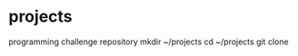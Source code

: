 # projects
programming challenge repository
mkdir ~/projects
cd ~/projects
git clone <your-git-clone-url>
 
